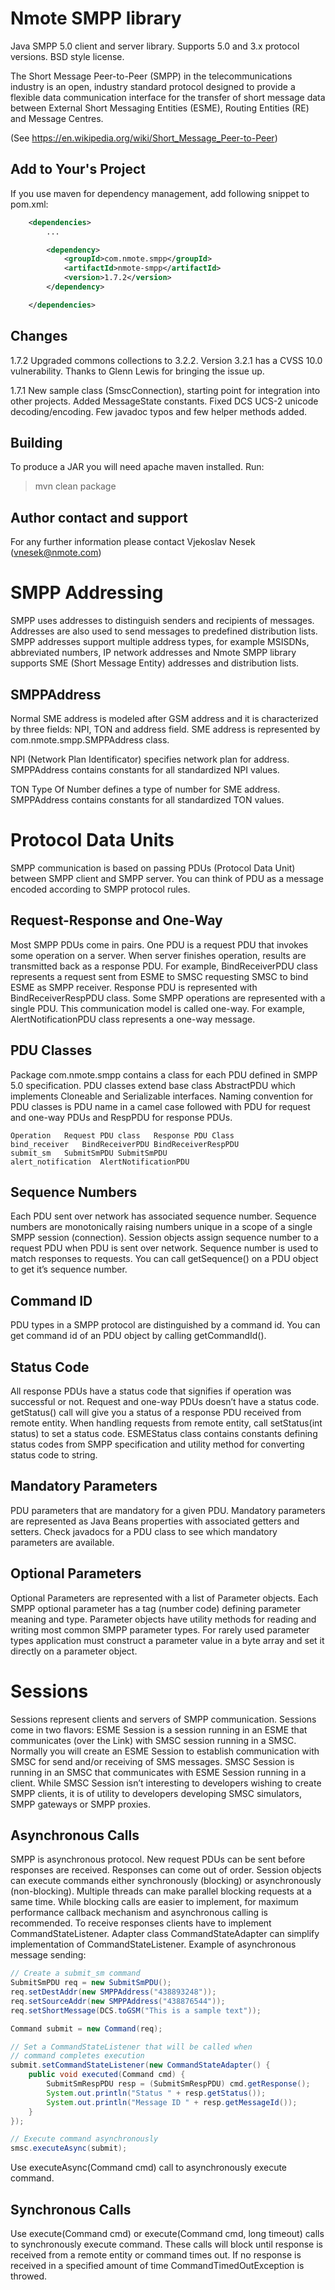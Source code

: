 Nmote SMPP library
==================

Java SMPP 5.0 client and server library. Supports 5.0 and 3.x protocol versions. BSD style license.

The Short Message Peer-to-Peer (SMPP) in the telecommunications industry is an open, industry standard protocol designed to provide a flexible data communication interface for the transfer of short message data between External Short Messaging Entities (ESME), Routing Entities (RE) and Message Centres.

(See https://en.wikipedia.org/wiki/Short_Message_Peer-to-Peer)


Add to Your's Project
---------------------

If you use maven for dependency management, add following snippet to pom.xml:

```xml
	<dependencies>
		...

		<dependency>
			<groupId>com.nmote.smpp</groupId>
			<artifactId>nmote-smpp</artifactId>
			<version>1.7.2</version>
		</dependency>

	</dependencies>
```

Changes
-------

1.7.2 Upgraded commons collections to 3.2.2. Version 3.2.1 has a CVSS 10.0 vulnerability.
      Thanks to Glenn Lewis for bringing the issue up.

1.7.1 New sample class (SmscConnection), starting point for integration into other projects.
      Added MessageState constants. Fixed DCS UCS-2 unicode decoding/encoding. Few javadoc typos and few
      helper methods added.

Building
--------
To produce a JAR you will need apache maven installed. Run:

> mvn clean package

Author contact and support
--------------------------
For any further information please contact Vjekoslav Nesek (vnesek@nmote.com)

SMPP Addressing
===============

SMPP uses addresses to distinguish senders and recipients of messages. Addresses are also used to send messages to predefined distribution lists. SMPP addresses support multiple address types, for example MSISDNs, abbreviated numbers, IP network addresses and
Nmote SMPP library supports SME (Short Message Entity) addresses and distribution lists.

SMPPAddress
-----------
Normal SME address is modeled after GSM address and it is characterized by three fields: NPI, TON and address field.
SME address is represented by com.nmote.smpp.SMPPAddress class.

NPI (Network Plan Identificator) specifies network plan for address. SMPPAddress contains constants for all standardized NPI values.

TON Type Of Number defines a type of number for SME address. SMPPAddress contains constants for all standardized TON values.

Protocol Data Units
===================
SMPP communication is based on passing PDUs (Protocol Data Unit) between SMPP client and SMPP server. You can think of PDU as a message encoded according to SMPP protocol rules.

Request-Response and One-Way
----------------------------
Most SMPP PDUs come in pairs. One PDU is a request PDU that invokes some operation on a server. When server finishes operation, results are transmitted back as a response PDU. For example, BindReceiverPDU class represents a request sent from ESME to SMSC requesting SMSC to bind ESME as SMPP receiver. Response PDU is represented with BindReceiverRespPDU class.
Some SMPP operations are represented with a single PDU. This communication model is called one-way. For example, AlertNotificationPDU class represents a one-way message.

PDU Classes
-----------
Package com.nmote.smpp contains a class for each PDU defined in SMPP 5.0 specification. PDU classes extend base class AbstractPDU which implements Cloneable and Serializable interfaces. Naming convention for PDU classes is PDU name in a camel case followed with PDU for request and one-way PDUs and RespPDU for response PDUs.

```
Operation	Request PDU class	Response PDU Class
bind_receiver	BindReceiverPDU	BindReceiverRespPDU
submit_sm	SubmitSmPDU	SubmitSmPDU
alert_notification	AlertNotificationPDU
```

Sequence Numbers
----------------
Each PDU sent over network has associated sequence number. Sequence numbers are monotonically raising numbers unique in a scope of a single SMPP session (connection). Session objects assign sequence number to a request PDU when PDU is sent over network.
Sequence number is used to match responses to requests. You can call getSequence() on a PDU object to get it’s sequence number.

Command ID
----------
PDU types in a SMPP protocol are distinguished by a command id. You can get command id of an PDU object by calling getCommandId().

Status Code
-----------
All response PDUs have a status code that signifies if operation was successful or not. Request and one-way PDUs doesn’t have a status code. getStatus() call will give you a status of a response PDU received from remote entity. When handling requests from remote entity, call setStatus(int status) to set a status code.
ESMEStatus class contains constants defining status codes from SMPP specification and utility method for converting status code to string.

Mandatory Parameters
--------------------
PDU parameters that are mandatory for a given PDU. Mandatory parameters are represented as Java Beans properties with associated getters and setters. Check javadocs for a PDU class to see which mandatory parameters are available.

Optional Parameters
-------------------
Optional Parameters are represented with a list of Parameter objects. Each SMPP optional parameter has a tag (number code) defining parameter meaning and type. Parameter objects have utility methods for reading and writing most common SMPP parameter types. For rarely used parameter types application must construct a parameter value in a byte array and set it directly on a parameter object.

Sessions
========
Sessions represent clients and servers of SMPP communication. Sessions come in two flavors:
ESME Session is a session running in an ESME that communicates (over the Link) with SMSC session running in a SMSC. Normally you will create an ESME Session to establish communication with SMSC for send and/or receiving of SMS messages.
SMSC Session is running in an SMSC that communicates with ESME Session running in a client. While SMSC Session isn’t interesting to developers wishing to create SMPP clients, it is of utility to developers developing SMSC simulators, SMPP gateways or SMPP proxies.

Asynchronous Calls
------------------
SMPP is asynchronous protocol. New request PDUs can be sent before responses are received. Responses can come out of order. Session objects can execute commands either synchronously (blocking) or asynchronously (non-blocking). Multiple threads can make parallel blocking requests at a same time.
While blocking calls are easier to implement, for maximum performance callback mechanism and asynchronous calling is recommended. To receive responses clients have to implement CommandStateListener. Adapter class CommandStateAdapter can simplify implementation of CommandStateListener.
Example of asynchronous message sending:

```java
// Create a submit_sm command
SubmitSmPDU req = new SubmitSmPDU();
req.setDestAddr(new SMPPAddress("438893248"));
req.setSourceAddr(new SMPPAddress("438876544"));
req.setShortMessage(DCS.toGSM("This is a sample text"));

Command submit = new Command(req);

// Set a CommandStateListener that will be called when
// command completes execution
submit.setCommandStateListener(new CommandStateAdapter() {
	public void executed(Command cmd) {
		SubmitSmRespPDU resp = (SubmitSmRespPDU) cmd.getResponse();
		System.out.println("Status " + resp.getStatus());
		System.out.println("Message ID " + resp.getMessageId());
	}
});

// Execute command asynchronously
smsc.executeAsync(submit);
````
Use executeAsync(Command cmd) call to asynchronously execute command.

Synchronous Calls
-----------------
Use execute(Command cmd) or execute(Command cmd, long timeout) calls to synchronously execute command. These calls will block until response is received from a remote entity or command times out.
If no response is received in a specified amount of time CommandTimedOutException is throwed.



